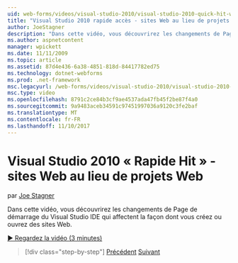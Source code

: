 ```yaml
---
uid: web-forms/videos/visual-studio-2010/visual-studio-2010-quick-hit-websites-instead-of-web-projects
title: "Visual Studio 2010 rapide accès - sites Web au lieu de projets Web | Documents Microsoft"
author: JoeStagner
description: "Dans cette vidéo, vous découvrirez les changements de Page de démarrage du Visual Studio IDE qui affectent la façon dont vous créez ou ouvrez des sites Web."
ms.author: aspnetcontent
manager: wpickett
ms.date: 11/11/2009
ms.topic: article
ms.assetid: 87d4e436-6a38-4851-818d-84417782ed75
ms.technology: dotnet-webforms
ms.prod: .net-framework
msc.legacyurl: /web-forms/videos/visual-studio-2010/visual-studio-2010-quick-hit-websites-instead-of-web-projects
msc.type: video
ms.openlocfilehash: 8791c2ce84b3cf9ae4537ada47fb45f2be87f4a0
ms.sourcegitcommit: 9a9483aceb34591c97451997036a9120c3fe2baf
ms.translationtype: MT
ms.contentlocale: fr-FR
ms.lasthandoff: 11/10/2017
---
```

<a name="visual-studio-2010-quick-hit---websites-instead-of-web-projects"></a>Visual Studio 2010 « Rapide Hit » - sites Web au lieu de projets Web
====================
par [Joe Stagner](https://github.com/JoeStagner)

Dans cette vidéo, vous découvrirez les changements de Page de démarrage du Visual Studio IDE qui affectent la façon dont vous créez ou ouvrez des sites Web. 

[&#9654; Regardez la vidéo (3 minutes)](https://channel9.msdn.com/Blogs/ASP-NET-Site-Videos/visual-studio-2010-quick-hit-websites-instead-of-web-projects)

>[!div class="step-by-step"]
[Précédent](visual-studio-2010-quick-hit-new-multi-targeting.md)
[Suivant](visual-studio-2010-quick-hit-snippets-intellisense.md)

